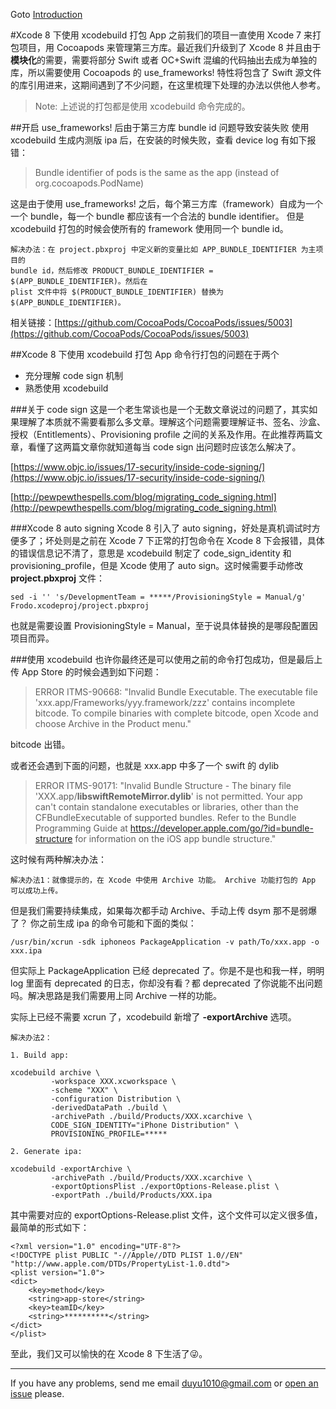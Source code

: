 Goto [Introduction](https://github.com/bigyelow/Hblog/blob/master/Introduction.md)

#Xcode 8 下使用 xcodebuild 打包 App 
之前我们的项目一直使用 Xcode 7 来打包项目，用 Cocoapods 来管理第三方库。最近我们升级到了 Xcode 8 并且由于**模块化**的需要，需要将部分 Swift 或者 OC+Swift 混编的代码抽出去成为单独的库，所以需要使用 Cocoapods 的 use_frameworks! 特性将包含了 Swift 源文件的库引用进来，这期间遇到了不少问题，在这里梳理下处理的办法以供他人参考。

> Note: 上述说的打包都是使用 xcodebuild 命令完成的。

##开启 use_frameworks! 后由于第三方库 bundle id 问题导致安装失败
使用 xcodebuild 生成内测版 ipa 后，在安装的时候失败，查看 device log 有如下报错：

>Bundle identifier of pods is the same as the app (instead of org.cocoapods.PodName)

这是由于使用 use_frameworks! 之后，每个第三方库（framework）自成为一个一个 bundle，每一个 bundle 都应该有一个合法的 bundle identifier。 但是 xcodebuild 打包的时候会使所有的 framework 使用同一个 bundle id。

```
解决办法：在 project.pbxproj 中定义新的变量比如 APP_BUNDLE_IDENTIFIER 为主项目的
bundle id，然后修改 PRODUCT_BUNDLE_IDENTIFIER = $(APP_BUNDLE_IDENTIFIER)。然后在 
plist 文件中将 $(PRODUCT_BUNDLE_IDENTIFIER) 替换为 $(APP_BUNDLE_IDENTIFIER)。
```
相关链接：[https://github.com/CocoaPods/CocoaPods/issues/5003](https://github.com/CocoaPods/CocoaPods/issues/5003)


##Xcode 8 下使用 xcodebuild 打包 App
命令行打包的问题在于两个

* 充分理解 code sign 机制
* 熟悉使用 xcodebuild 

###关于 code sign
这是一个老生常谈也是一个无数文章说过的问题了，其实如果理解了本质就不需要看那么多文章。理解这个问题需要理解证书、签名、沙盒、授权（Entitlements）、Provisioning profile 之间的关系及作用。在此推荐两篇文章，看懂了这两篇文章你就知道每当 code sign 出问题时应该怎么解决了。

[https://www.objc.io/issues/17-security/inside-code-signing/](https://www.objc.io/issues/17-security/inside-code-signing/)

[http://pewpewthespells.com/blog/migrating_code_signing.html](http://pewpewthespells.com/blog/migrating_code_signing.html)

###Xcode 8 auto signing
Xcode 8 引入了 auto signing，好处是真机调试时方便多了；坏处则是之前在 Xcode 7 下正常的打包命令在 Xcode 8 下会报错，具体的错误信息记不清了，意思是 xcodebuild 制定了 code_sign_identity 和 provisioning_profile，但是 Xcode 使用了 auto sign。这时候需要手动修改 **project.pbxproj** 文件：

	sed -i '' 's/DevelopmentTeam = *****/ProvisioningStyle = Manual/g' Frodo.xcodeproj/project.pbxproj

也就是需要设置 ProvisioningStyle = Manual，至于说具体替换的是哪段配置因项目而异。

###使用 xcodebuild 
也许你最终还是可以使用之前的命令打包成功，但是最后上传 App Store 的时候会遇到如下问题：

>ERROR ITMS-90668: "Invalid Bundle Executable. The executable file 'xxx.app/Frameworks/yyy.framework/zzz' contains incomplete bitcode. To compile binaries with complete bitcode, open Xcode and choose Archive in the Product menu."

bitcode 出错。

或者还会遇到下面的问题，也就是 xxx.app 中多了一个 swift 的 dylib
>ERROR ITMS-90171: "Invalid Bundle Structure - The binary file 'XXX.app/**libswiftRemoteMirror.dylib**' is not permitted. Your app can't contain standalone executables or libraries, other than the CFBundleExecutable of supported bundles. Refer to the Bundle Programming Guide at https://developer.apple.com/go/?id=bundle-structure for information on the iOS app bundle structure."

这时候有两种解决办法：

	解决办法1：就像提示的，在 Xcode 中使用 Archive 功能。 Archive 功能打包的 App 可以成功上传。
	
但是我们需要持续集成，如果每次都手动 Archive、手动上传 dsym 那不是弱爆了？
你之前生成 ipa 的命令可能和下面的类似：

	/usr/bin/xcrun -sdk iphoneos PackageApplication -v path/To/xxx.app -o xxx.ipa
	
但实际上 PackageApplication 已经 deprecated 了。你是不是也和我一样，明明 log 里面有 deprecated 的日志，你却没有看？都 deprecated 了你说能不出问题吗。解决思路是我们需要用上同 Archive 一样的功能。

实际上已经不需要 xcrun 了，xcodebuild 新增了 **-exportArchive** 选项。

	解决办法2：
	
	1. Build app:

	xcodebuild archive \
             -workspace XXX.xcworkspace \
             -scheme "XXX" \
             -configuration Distribution \
             -derivedDataPath ./build \
             -archivePath ./build/Products/XXX.xcarchive \
             CODE_SIGN_IDENTITY="iPhone Distribution" \
             PROVISIONING_PROFILE=*****
             
	2. Generate ipa:
	
	xcodebuild -exportArchive \
             -archivePath ./build/Products/XXX.xcarchive \
             -exportOptionsPlist ./exportOptions-Release.plist \
             -exportPath ./build/Products/XXX.ipa     
             
其中需要对应的 exportOptions-Release.plist 文件，这个文件可以定义很多值，最简单的形式如下：

```
<?xml version="1.0" encoding="UTF-8"?>
<!DOCTYPE plist PUBLIC "-//Apple//DTD PLIST 1.0//EN" "http://www.apple.com/DTDs/PropertyList-1.0.dtd">
<plist version="1.0">
<dict>
    <key>method</key>
    <string>app-store</string>
    <key>teamID</key>
    <string>**********</string>
</dict>
</plist>             
```

至此，我们又可以愉快的在 Xcode 8 下生活了😜。

---
If you have any problems, send me email duyu1010@gmail.com or  [open an issue](https://github.com/bigyelow/Hblog/issues/new) please.
           
	
	



















